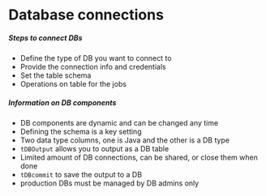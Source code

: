 # Database connections
##### Steps to connect DBs
- Define the type of DB you want to connect to
- Provide the connection info and credentials
- Set the table schema
- Operations on table for the jobs

##### Information on DB components
- DB components are dynamic and can be changed any time 
- Defining the schema is a key setting
- Two data type columns, one is Java and the other is a DB type
- `tDBOutput` allows you to output as a DB table
- Limited amount of DB connections, can be shared, or close them when done
- `tDBcommit` to save the output to a DB
- production DBs must be managed by DB admins only
